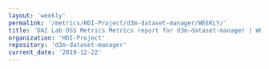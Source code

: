 ```yaml
---
layout: 'weekly'
permalink: '/metrics/HDI-Project/d3m-dataset-manager/WEEKLY/'
title: 'DAI Lab OSS Metrics Metrics report for d3m-dataset-manager | WEEKLY-REPORT-2019-12-22'
organization: 'HDI-Project'
repository: 'd3m-dataset-manager'
current_date: '2019-12-22'
---
```

